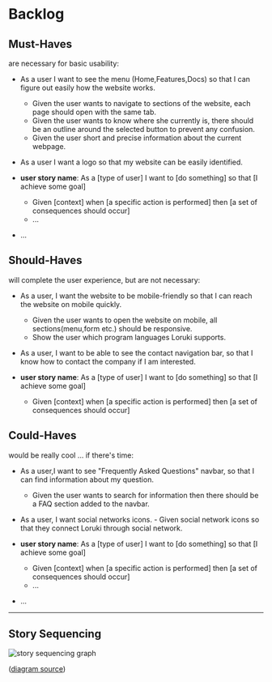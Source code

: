 # Backlog

## Must-Haves

are necessary for basic usability:

- As a user I want to see the menu (Home,Features,Docs) so that I can figure out easily how the website works.
  - Given the user wants to navigate to sections of the website, each page should open with the same tab.
  - Given the user wants to know where she currently is, there should be an outline around the selected button to prevent any confusion.
  - Given the user short and precise information about the current webpage.
- As a user I want a logo so that my website can be easily identified.
   
- **user story name**: As a [type of user] I want to [do something] so that [I achieve some goal]
  - Given [context] when [a specific action is performed] then [a set of consequences should occur]
  - ...
- ...

## Should-Haves

will complete the user experience, but are not necessary:

- As a user, I want the website to be mobile-friendly so that I can reach the website on mobile quickly.
  - Given the user wants to open the website on mobile, all sections(menu,form etc.) should be responsive.
  - Show the user which program languages Loruki supports.
- As a user, I want to be able to see the contact navigation bar, so that I know how to contact the company if I am interested.
  
- **user story name**: As a [type of user] I want to [do something] so that [I achieve some goal]
  - Given [context] when [a specific action is performed] then [a set of consequences should occur]



## Could-Haves

would be really cool ... if there's time:

- As a user,I want to see "Frequently Asked Questions" navbar, so that I can find information about my question.
  - Given the user wants to search for information then there should be a FAQ section added to the navbar.
- As a user, I want social networks icons.
  - Given social network icons so that they connect Loruki through social network.

- **user story name**: As a [type of user] I want to [do something] so that [I achieve some goal]
  - Given [context] when [a specific action is performed] then [a set of consequences should occur]
  - ...
- ...

---

## Story Sequencing

![story sequencing graph](https://github.com/HackYourFutureBelgium/incremental-development/blob/master/planning-and-collaborating/example-all-about-trees/planning/story-sequencing-graph.svg)

([diagram source](https://excalidraw.com/#json=5492536709742592,eehelCbxb4yj2n5D3cTn1g))
